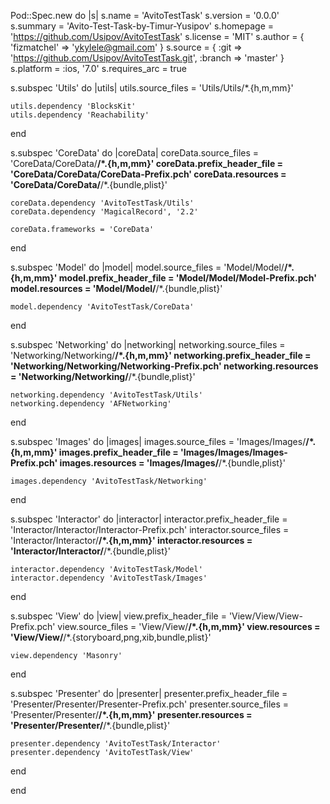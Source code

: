 Pod::Spec.new do |s|
  s.name         = 'AvitoTestTask'
  s.version      = '0.0.0'
  s.summary      = 'Avito-Test-Task-by-Timur-Yusipov'
  s.homepage     = 'https://github.com/Usipov/AvitoTestTask'
  s.license      = 'MIT'
  s.author       = { 'fizmatchel' => 'ykylele@gmail.com' }
  s.source       = { :git => 'https://github.com/Usipov/AvitoTestTask.git', :branch => 'master' }
  s.platform     = :ios, '7.0'
  s.requires_arc = true
  

  s.subspec 'Utils' do |utils|
    utils.source_files = 'Utils/Utils/*.{h,m,mm}'

    utils.dependency 'BlocksKit'
    utils.dependency 'Reachability'
  end

  s.subspec 'CoreData' do |coreData|
    coreData.source_files = 'CoreData/CoreData/**/*.{h,m,mm}'
    coreData.prefix_header_file = 'CoreData/CoreData/CoreData-Prefix.pch'
    coreData.resources    = 'CoreData/CoreData/**/*.{bundle,plist}'    

    coreData.dependency 'AvitoTestTask/Utils'
    coreData.dependency 'MagicalRecord', '2.2'

    coreData.frameworks = 'CoreData'
  end

   s.subspec 'Model' do |model|
    model.source_files = 'Model/Model/**/*.{h,m,mm}'
    model.prefix_header_file = 'Model/Model/Model-Prefix.pch'
    model.resources    = 'Model/Model/**/*.{bundle,plist}'

    model.dependency 'AvitoTestTask/CoreData'    
  end

  s.subspec 'Networking' do |networking|
    networking.source_files = 'Networking/Networking/**/*.{h,m,mm}'
    networking.prefix_header_file = 'Networking/Networking/Networking-Prefix.pch'
    networking.resources    = 'Networking/Networking/**/*.{bundle,plist}'

    networking.dependency 'AvitoTestTask/Utils'
    networking.dependency 'AFNetworking'
  end

  s.subspec 'Images' do |images|
    images.source_files = 'Images/Images/**/*.{h,m,mm}'
    images.prefix_header_file = 'Images/Images/Images-Prefix.pch'
    images.resources    = 'Images/Images/**/*.{bundle,plist}'

    images.dependency 'AvitoTestTask/Networking'
  end

  s.subspec 'Interactor' do |interactor|
    interactor.prefix_header_file = 'Interactor/Interactor/Interactor-Prefix.pch'
    interactor.source_files = 'Interactor/Interactor/**/*.{h,m,mm}'
    interactor.resources    = 'Interactor/Interactor/**/*.{bundle,plist}'    

    interactor.dependency 'AvitoTestTask/Model'
    interactor.dependency 'AvitoTestTask/Images'
  end

  s.subspec 'View' do |view|
    view.prefix_header_file = 'View/View/View-Prefix.pch'
    view.source_files = 'View/View/**/*.{h,m,mm}'
    view.resources    = 'View/View/**/*.{storyboard,png,xib,bundle,plist}'

    view.dependency 'Masonry'
  end

  s.subspec 'Presenter' do |presenter|
    presenter.prefix_header_file = 'Presenter/Presenter/Presenter-Prefix.pch'
    presenter.source_files = 'Presenter/Presenter/**/*.{h,m,mm}'
    presenter.resources    = 'Presenter/Presenter/**/*.{bundle,plist}'

    presenter.dependency 'AvitoTestTask/Interactor'
    presenter.dependency 'AvitoTestTask/View'    
  end

end